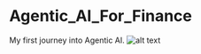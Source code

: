 # Agentic_AI_For_Finance
My first journey into Agentic AI.
![alt text](https://viewer.diagrams.net/?tags=%7B%7D&lightbox=1&highlight=0000ff&edit=_blank&layers=1&nav=1&title=Agentic_aI_Finance.drawio&dark=auto#R%3Cmxfile%3E%3Cdiagram%20name%3D%22Page-1%22%20id%3D%22AafXwtxQEnaMtIMX6W5S%22%3E1Vldc6IwFP01PrYDAVEfbbUfM22nu7bT9jEDKWQHCBuC4v76vYHwbWu74wq%2BKDm5%2BeDck8NFR8ZlkF5zHHn3zCH%2BCGlOOjIWI4R0zUTwJZFtjljIygGXU0cFVcCK%2FiHFSIUm1CFxI1Aw5gsaNUGbhSGxRQPDnLNNM%2Byd%2Bc1VI%2BySDrCysd9FX6gjvBydjrUKvyHU9YqVdU31BLgIVkDsYYdtapCxHBmXnDGRXwXpJfEleQUv%2BbirD3rLjXESiq8MEK83D%2FGP1dPPZ9d%2Fe3hh89W1dTbNZ1ljP1E3PEKWD%2FNdeLrcs9gqIqzfidzoRYC5S8MzwaKRMYcILYJUX1T9cOXK77kL26I2RMxv4eOKcflJQxzapFgC9ipXyQcoksoFkSBptg8R%2BADocLnxqCCrCNsyYgN6A4ytCX%2F3M1496jgkBIyzJHSIvG2tnBjCYMIPqdPLhICSCQuI4FsIUQPQROVQidhUzU2lCDRVmFdTg6UwrEToljNXeYILlapvpK3UVEUXcUC3qsm48JjLQuwvK7RFSxVzx2QyM4Z%2FESG26hDiRLAm%2FySl4lUOPx%2Br1lutZ5GqmbPGtmiEcL%2B1QbL5Vu%2BrhmWtbSNr8qY%2BzxlwwBJuk0%2FIminbAOUS8UmcjnaLgBMfC7pubuTgKZ3tOImtFFcJ%2FOg01JJ1ANkbRlP2OurqvsSOovviqVBj6Tkm0lpuQwFGIMnY7yPYpy74xMImchAAkiUKnj9XHQE4SXZkdnF8cHcxrBbNxrhDs7WDZeO%2Fsazv1%2BIe9eE4yp%2FG7zSVXB3EhbUmTyUBNZ5MbQdRJXh4H%2B4Sc1QfntSNWPsnI9aPZ8Q6%2BqoTT%2Fp04mKbQ7Zic9K7FRsdlu7u7jOWOMu2%2FgSzSG8%2BdT82p337sTk8QaKWIA2td0FaHZYWWGBAHjmJOLNJHNPQlW8k8t3k9HSJWro09L51ORmeLs3x4HTZreyX60yA2ooGCTzR2AmapDkdmBjLKuS4pVhVVVmo8X57PjMne0qrrPVIOAUGZEr7q7fM3bk%2BTr2FupXEE2NyWDelgz8XqOU%2F5SHo7Vx0iwfFbtesB8%2BuORsau92i40SrC71Fbdk%2BPLXQrH72zvpqfx4Yy78%3D%3C%2Fdiagram%3E%3C%2Fmxfile%3E)

